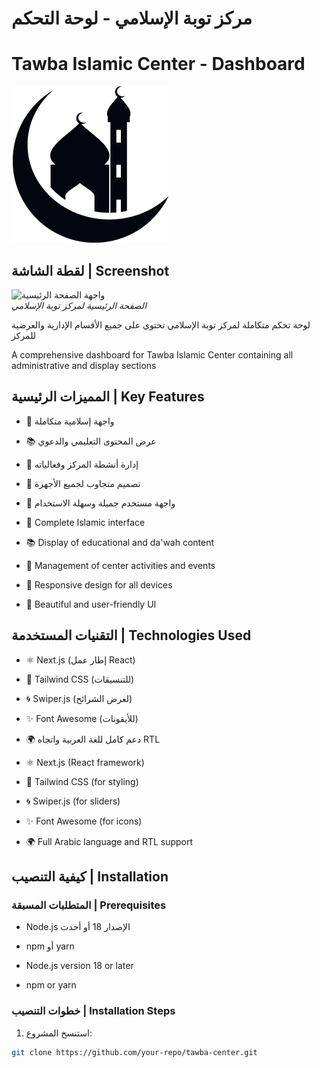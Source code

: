 # مركز توبة الإسلامي - لوحة التحكم  
# Tawba Islamic Center - Dashboard

![شعار المركز](public/logo%2011.png)

## لقطة الشاشة | Screenshot

![واجهة الصفحة الرئيسية](screenshots/home.png)  
*الصفحة الرئيسية لمركز توبة الإسلامي*

لوحة تحكم متكاملة لمركز توبة الإسلامي تحتوي على جميع الأقسام الإدارية والعرضية للمركز

A comprehensive dashboard for Tawba Islamic Center containing all administrative and display sections

## المميزات الرئيسية | Key Features
- 🌙 واجهة إسلامية متكاملة
- 📚 عرض المحتوى التعليمي والدعوي
- 🕌 إدارة أنشطة المركز وفعالياته
- 📱 تصميم متجاوب لجميع الأجهزة
- 🎨 واجهة مستخدم جميلة وسهلة الاستخدام

- 🌙 Complete Islamic interface  
- 📚 Display of educational and da'wah content  
- 🕌 Management of center activities and events  
- 📱 Responsive design for all devices  
- 🎨 Beautiful and user-friendly UI

## التقنيات المستخدمة | Technologies Used
- ⚛️ Next.js (إطار عمل React)  
- 💅 Tailwind CSS (للتنسيقات)  
- 🌀 Swiper.js (لعرض الشرائح)  
- ✨ Font Awesome (للأيقونات)  
- 🌍 دعم كامل للغة العربية واتجاه RTL  

- ⚛️ Next.js (React framework)  
- 💅 Tailwind CSS (for styling)  
- 🌀 Swiper.js (for sliders)  
- ✨ Font Awesome (for icons)  
- 🌍 Full Arabic language and RTL support  

## كيفية التنصيب | Installation

### المتطلبات المسبقة | Prerequisites
- Node.js الإصدار 18 أو أحدث  
- npm أو yarn  

- Node.js version 18 or later  
- npm or yarn  

### خطوات التنصيب | Installation Steps
1. استنسخ المشروع:
```bash
git clone https://github.com/your-repo/tawba-center.git